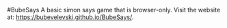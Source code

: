 #BubeSays
A basic simon says game that is browser-only.
Visit the website at: https://bubevelevski.github.io/BubeSays/.
